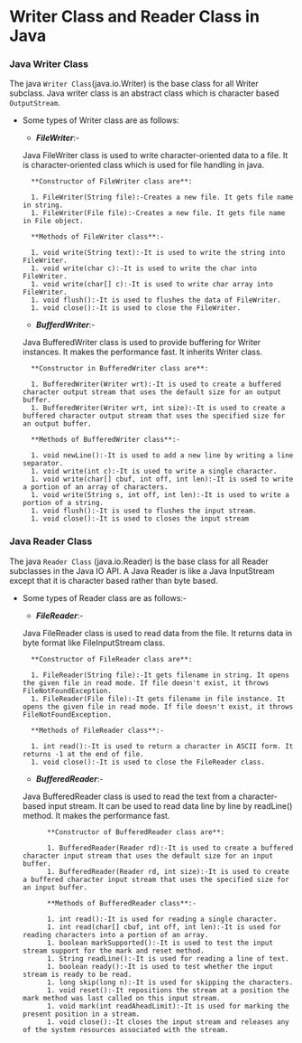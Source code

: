 # Writer Class and Reader Class in Java

### Java Writer Class 

The java ```Writer Class```(java.io.Writer) is the base class for all Writer subclass. Java writer class is an abstract class which is character based ```OutputStream```.
* Some types of Writer class are as follows:
	

	* _**FileWriter**_:-

	Java FileWriter class is used to write character-oriented data to a file. It is character-oriented class which is used for file handling in java.

		**Constructor of FileWriter class are**:

		1. FileWriter(String file):-Creates a new file. It gets file name in string.
		1. FileWriter(File file):-Creates a new file. It gets file name in File object.

		**Methods of FileWriter class**:-

		1. void write(String text):-It is used to write the string into FileWriter.
		1. void write(char c):-It is used to write the char into FileWriter.
		1. void write(char[] c):-It is used to write char array into FileWriter.
		1. void flush():-It is used to flushes the data of FileWriter.
		1. void close():-It is used to close the FileWriter.

	* *__BufferdWriter__*:-

	Java BufferedWriter class is used to provide buffering for Writer instances. It makes the performance fast. It inherits Writer class.

		**Constructor in BufferedWriter class are**:

		1. BufferedWriter(Writer wrt):-It is used to create a buffered character output stream that uses the default size for an output buffer.
		1. BufferedWriter(Writer wrt, int size):-It is used to create a buffered character output stream that uses the specified size for an output buffer.

		**Methods of BufferedWriter class**:-

		1. void newLine():-It is used to add a new line by writing a line separator.
		1. void write(int c):-It is used to write a single character.
		1. void write(char[] cbuf, int off, int len):-It is used to write a portion of an array of characters.
		1. void write(String s, int off, int len):-It is used to write a portion of a string.
		1. void flush():-It is used to flushes the input stream.
		1. void close():-It is used to closes the input stream


### Java Reader Class

The java ```Reader Class``` (java.io.Reader) is the base class for all Reader subclasses in the Java IO API. A Java Reader is like a Java InputStream except that it is character based rather than byte based.
* Some types of Reader class are as follows:-
	

	* *__FileReader__*:-

	Java FileReader class is used to read data from the file. It returns data in byte format like FileInputStream class.

		**Constructor of FileReader class are**:

		1. FileReader(String file):-It gets filename in string. It opens the given file in read mode. If file doesn't exist, it throws FileNotFoundException.
		1. FileReader(File file):-It gets filename in file instance. It opens the given file in read mode. If file doesn't exist, it throws FileNotFoundException.

		**Methods of FileReader class**:-

		1. int read():-It is used to return a character in ASCII form. It returns -1 at the end of file.
		1. void close():-It is used to close the FileReader class.

	* *__BufferedReader__*:-

	Java BufferedReader class is used to read the text from a character-based input stream. It can be used to read data line by line by readLine() method. It makes the performance fast.
	
			**Constructor of BufferedReader class are**:

			1. BufferedReader(Reader rd):-It is used to create a buffered character input stream that uses the default size for an input buffer.
			1. BufferedReader(Reader rd, int size):-It is used to create a buffered character input stream that uses the specified size for an input buffer.

			**Methods of BufferedReader class**:-

			1. int read():-It is used for reading a single character.
			1. int read(char[] cbuf, int off, int len):-It is used for reading characters into a portion of an array.
			1. boolean markSupported():-It is used to test the input stream support for the mark and reset method.
			1. String readLine():-It is used for reading a line of text.
			1. boolean ready():-It is used to test whether the input stream is ready to be read.
			1. long skip(long n):-It is used for skipping the characters.
			1. void reset():-It repositions the stream at a position the mark method was last called on this input stream.
			1. void mark(int readAheadLimit):-It is used for marking the present position in a stream.
			1. void close():-It closes the input stream and releases any of the system resources associated with the stream.

